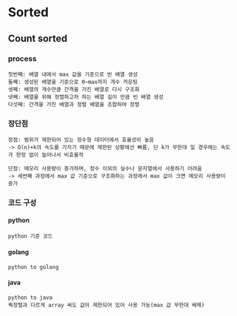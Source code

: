 # Sorted
## Count sorted
### process
    첫번째: 배열 내에서 max 값을 기준으로 빈 배열 생성
    둘째: 생성된 배열을 기준으로 0~max까지 개수 카운팅
    셋째: 배열의 개수만큼 간격을 가진 배열로 다시 구조화
    넷째: 배열을 위해 정렬하고자 하는 배열 길이 만큼 빈 배열 생성
    다섯째: 간격을 가진 배열과 정렬 배열을 조합하여 정렬
### 장단점
    장점: 범위가 제한되어 있는 정수형 데이터에서 효율성이 높음
    -> O(n)+k의 속도를 가지기 때문에 제한된 상황에선 빠름, 단 k가 무한대 일 경우에는 속도가 한정 없이 늘어나서 비효율적
    
    단점: 메모리 사용량이 증가하며, 정수 이외의 실수나 문자열에서 사용하기 어려움
    -> 세번째 과정에서 max 값 기준으로 구조화하는 과정에서 max 값이 크면 메모리 사용량이 증가

### 코드 구성
#### python
    python 기준 코드
#### golang
    python to golang
#### java
    python to java
    쿽정렬과 다르게 array 써도 값이 제한되어 있어 사용 가능(max 값 무한대 배제)